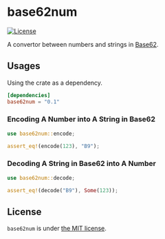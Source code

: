 # base62num

[![License](https://img.shields.io/badge/license-MIT-blue?style=flat-square)](https://github.com/clap-rs/clap/blob/master/LICENSE-MIT)

A convertor between numbers and strings in [Base62](https://en.wikipedia.org/wiki/Base62).

## Usages

Using the crate as a dependency.

```toml
[dependencies]
base62num = "0.1"
```

### Encoding A Number into A String in Base62

```rust
use base62num::encode;

assert_eq!(encode(123), "B9");
```

### Decoding A String in Base62 into A Number

```rust
use base62num::decode;

assert_eq!(decode("B9"), Some(123));
```

## License

`base62num` is under [the MIT license](./LICENSE).
